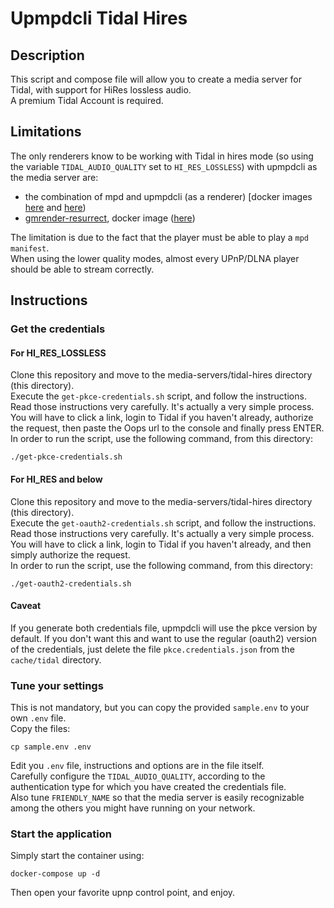 # Upmpdcli Tidal Hires

## Description

This script and compose file will allow you to create a media server for Tidal, with support for HiRes lossless audio.  
A premium Tidal Account is required.  

## Limitations

The only renderers know to be working with Tidal in hires mode (so using the variable `TIDAL_AUDIO_QUALITY` set to `HI_RES_LOSSLESS`) with upmpdcli as the media server are:

- the combination of mpd and upmpdcli (as a renderer) [docker images [here](https://github.com/GioF71/mpd-alsa-docker) and [here](https://github.com/GioF71/upmpdcli-docker))
- [gmrender-resurrect](https://github.com/hzeller/gmrender-resurrect), docker image ([here](https://github.com/GioF71/gmrender-resurrect-docker))
  
The limitation is due to the fact that the player must be able to play a `mpd manifest`.  
When using the lower quality modes, almost every UPnP/DLNA player should be able to stream correctly.

## Instructions

### Get the credentials

#### For HI_RES_LOSSLESS

Clone this repository and move to the media-servers/tidal-hires directory (this directory).  
Execute the `get-pkce-credentials.sh` script, and follow the instructions.  
Read those instructions very carefully. It's actually a very simple process.  
You will have to click a link, login to Tidal if you haven't already, authorize the request, then paste the Oops url to the console and finally press ENTER.  
In order to run the script, use the following command, from this directory:

`./get-pkce-credentials.sh`

#### For HI_RES and below

Clone this repository and move to the media-servers/tidal-hires directory (this directory).  
Execute the `get-oauth2-credentials.sh` script, and follow the instructions.  
Read those instructions very carefully. It's actually a very simple process.  
You will have to click a link, login to Tidal if you haven't already, and then simply authorize the request.  
In order to run the script, use the following command, from this directory:

`./get-oauth2-credentials.sh`

#### Caveat

If you generate both credentials file, upmpdcli will use the pkce version by default. If you don't want this and want to use the regular (oauth2) version of the credentials, just delete the file `pkce.credentials.json` from the `cache/tidal` directory.

### Tune your settings

This is not mandatory, but you can copy the provided `sample.env` to your own `.env` file.  
Copy the files:

```text
cp sample.env .env
```

Edit you `.env` file, instructions and options are in the file itself.  
Carefully configure the `TIDAL_AUDIO_QUALITY`, according to the authentication type for which you have created the credentials file.  
Also tune `FRIENDLY_NAME` so that the media server is easily recognizable among the others you might have running on your network.  

### Start the application

Simply start the container using:

`docker-compose up -d`

Then open your favorite upnp control point, and enjoy.  

